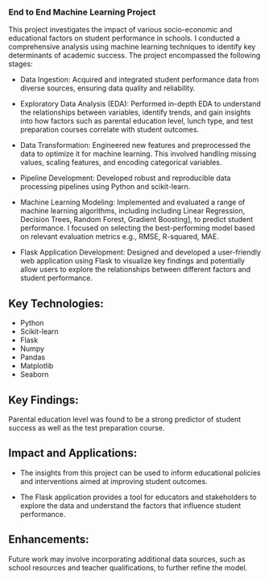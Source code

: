 ### End to End Machine Learning Project

This project investigates the impact of various socio-economic and educational factors on student performance in schools. I conducted a comprehensive analysis using machine learning techniques to identify key determinants of academic success. The project encompassed the following stages:

- Data Ingestion: Acquired and integrated student performance data from diverse sources, ensuring data quality and reliability.

- Exploratory Data Analysis (EDA): Performed in-depth EDA to understand the relationships between variables, identify trends, and gain insights into how factors such as parental education level, lunch type, and test preparation courses correlate with student outcomes.

- Data Transformation: Engineered new features and preprocessed the data to optimize it for machine learning. This involved handling missing values, scaling features, and encoding categorical variables.

- Pipeline Development: Developed robust and reproducible data processing pipelines using Python and scikit-learn.

- Machine Learning Modeling: Implemented and evaluated a range of machine learning algorithms, including including Linear Regression, Decision Trees, Random Forest, Gradient Boosting], to predict student performance. I focused on selecting the best-performing model based on relevant evaluation metrics e.g., RMSE, R-squared, MAE.

- Flask Application Development: Designed and developed a user-friendly web application using Flask to visualize key findings and potentially allow users to explore the relationships between different factors and student performance.

## Key Technologies:
- Python
- Scikit-learn
- Flask
- Numpy
- Pandas
- Matplotlib
- Seaborn

## Key Findings:
Parental education level was found to be a strong predictor of student success as well as the test preparation course.

## Impact and Applications:

- The insights from this project can be used to inform educational policies and interventions aimed at improving student outcomes.

- The Flask application provides a tool for educators and stakeholders to explore the data and understand the factors that influence student performance.

## Enhancements:
Future work may involve incorporating additional data sources, such as school resources and teacher qualifications, to further refine the model.
